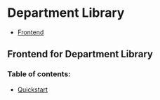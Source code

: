 # __Department Library__

- [Frontend](#frontend-for-department-library)

## __Frontend for Department Library__

### __Table of contents:__

- [Quickstart](#quickstart-react)
